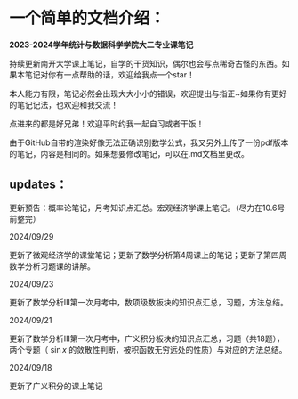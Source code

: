 # 一个简单的文档介绍：
**2023-2024学年统计与数据科学学院大二专业课笔记**

持续更新南开大学课上笔记，自学的干货知识，偶尔也会写点稀奇古怪的东西。如果本笔记对你有一点帮助的话，欢迎给我点一个star！

本人能力有限，笔记必然会出现大大小小的错误，欢迎提出与指正~如果你有更好的笔记记法，也欢迎和我交流！

点进来的都是好兄弟！欢迎平时约我一起自习或者干饭！

由于GitHub自带的渲染好像无法正确识别数学公式，我又另外上传了一份pdf版本的笔记，内容是相同的。如果想要修改笔记，可以在.md文档里更改。

## updates：

更新预告：概率论笔记，月考知识点汇总。宏观经济学课上笔记。（尽力在10.6号前整完）

2024/09/29

更新了微观经济学的课堂笔记；更新了数学分析第4周课上的笔记；更新了第四周数学分析习题课的讲解。

2024/09/23

更新了数学分析Ⅲ第一次月考中，数项级数板块的知识点汇总，习题，方法总结。

2024/09/21

更新了数学分析Ⅲ第一次月考中，广义积分板块的知识点汇总，习题（共18题），两个专题（ $\sin x$ 的敛散性判断，被积函数无穷远处的性质）与对应的方法总结。

2024/09/18

更新了广义积分的课上笔记
